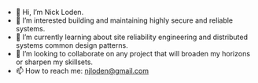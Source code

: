 - 👋 Hi, I’m Nick Loden.
- 👀 I’m interested building and maintaining highly secure and reliable systems.
- 🌱 I’m currently learning about site reliability engineering and distributed systems common design patterns. 
- 💞️ I’m looking to collaborate on any project that will broaden my horizons or sharpen my skillsets.  
- 📫 How to reach me: njloden@gmail.com

<!---
njloden/njloden is a ✨ special ✨ repository because its `README.md` (this file) appears on your GitHub profile.
You can click the Preview link to take a look at your changes.
--->
